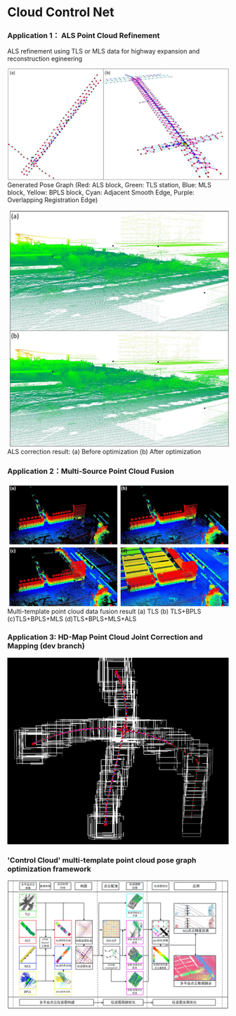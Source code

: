 # Cloud Control Net

### Application 1： ALS Point Cloud Refinement
 ALS refinement using TLS or MLS data for highway expansion and reconstruction egineering

 ![alt text](img/1.jpg)
 Generated Pose Graph (Red: ALS block, Green: TLS station, Blue: MLS block, Yellow: BPLS block, Cyan: Adjacent Smooth Edge, Purple: Overlapping Registration Edge)
 
 ![alt text](img/2.jpg)
 ALS correction result: (a) Before optimization (b) After optimization
 

 ### Application 2：Multi-Source Point Cloud Fusion
  ![alt text](img/4.jpg)
  Multi-template point cloud data fusion result (a) TLS (b) TLS+BPLS (c)TLS+BPLS+MLS (d)TLS+BPLS+MLS+ALS
 
 ### Application 3: HD-Map Point Cloud Joint Correction and Mapping (dev branch)
 
  ![alt text](img/Graph2.png)
 
 ### 'Control Cloud' multi-template point cloud pose graph optimization framework
  ![alt text](img/framework.jpg)
